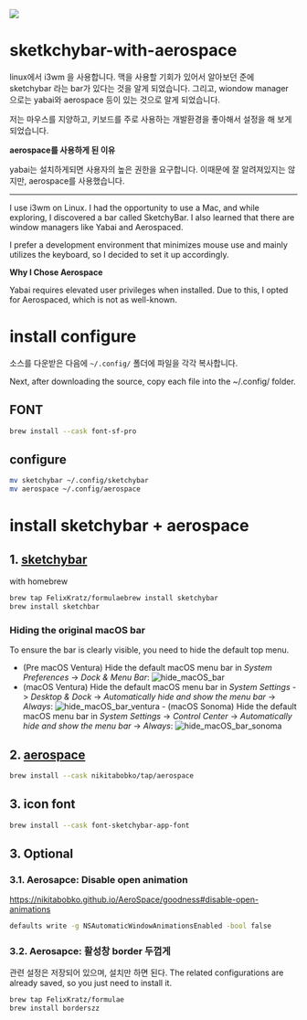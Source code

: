 ![](screenshot/Screenshot_202406-22.png)

# sketkchybar-with-aerospace

linux에서 i3wm 을 사용합니다.
맥을 사용할 기회가 있어서 알아보던 준에 sketchybar 라는 bar가 있다는 것을 알게 되었습니다.
그리고, wiondow manager 으로는 yabai와 aerospace 등이 있는 것으로 알게 되었습니다.

저는 마우스를 지양하고, 키보드를 주로 사용하는 개발환경을 좋아해서 설정을 해 보게 되었습니다.

**aerospace를 사용하게 된 이유**

yabai는 설치하게되면 사용자의 높은 권한을 요구합니다.
이때문에 잘 알려져있지는 않지만, aerospace를 사용했습니다.

---

I use i3wm on Linux. I had the opportunity to use a Mac, and while exploring, I discovered a bar called SketchyBar. I also learned that there are window managers like Yabai and Aerospaced.

I prefer a development environment that minimizes mouse use and mainly utilizes the keyboard, so I decided to set it up accordingly.

**Why I Chose Aerospace**

Yabai requires elevated user privileges when installed. Due to this, I opted for Aerospaced, which is not as well-known.

# install configure

소스를 다운받은 다음에 `~/.config/` 폴더에 파일을 각각 복사합니다.

Next, after downloading the source, copy each file into the ~/.config/ folder.

## FONT

```bash
brew install --cask font-sf-pro
```

## configure

```bash
mv sketchybar ~/.config/sketchybar
mv aerospace ~/.config/aerospace
```

# install sketchybar + aerospace

## 1. [sketchybar](https://github.com/FelixKratz/SketchyBar)

with homebrew

```bash
brew tap FelixKratz/formulaebrew install sketchybar
brew install sketchbar

```

### Hiding the original macOS bar

To ensure the bar is clearly visible, you need to hide the default top menu.

- (Pre macOS Ventura) Hide the default macOS menu bar in _System Preferences_ -> _Dock & Menu Bar_: ![hide_macOS_bar](https://felixkratz.github.io/SketchyBar/assets/images/hide_menubar-dda81922d34dda138a2e5f03cfcdc645.png)
- (macOS Ventura) Hide the default macOS menu bar in _System Settings_ -> _Desktop & Dock_ -> _Automatically hide and show the menu bar_ -> _Always_: ![hide_macOS_bar_ventura](https://felixkratz.github.io/SketchyBar/assets/images/hide_macos_bar_ventura-882e31573dbddc4e65e1c6f47451b693.png) - (macOS Sonoma) Hide the default macOS menu bar in _System Settings_ -> _Control Center_ -> _Automatically hide and show the menu bar_ -> _Always_: ![hide_macOS_bar_sonoma](https://felixkratz.github.io/SketchyBar/assets/images/hide_macos_bar_sonoma-a73b1b7a89a77840c2203cbd2993f4a0.png)

## 2. [aerospace](https://nikitabobko.github.io/AeroSpace/guide)

```bash
brew install --cask nikitabobko/tap/aerospace
```

## 3. icon font

```sh
brew install --cask font-sketchybar-app-font
```

## 3. Optional

### 3.1. Aerosapce: Disable open animation

https://nikitabobko.github.io/AeroSpace/goodness#disable-open-animations

```bash
defaults write -g NSAutomaticWindowAnimationsEnabled -bool false
```

### 3.2. Aerosapce: 활성창 border 두껍게

관련 설정은 저장되어 있으며, 설치만 하면 된다.
The related configurations are already saved, so you just need to install it.

```bash
brew tap FelixKratz/formulae
brew install borderszz
```
